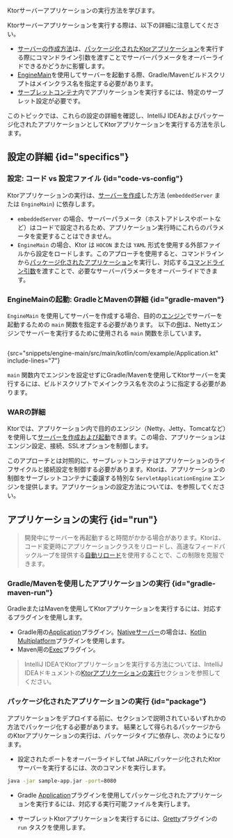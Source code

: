 [//]: # (title: 実行)

<show-structure for="chapter" depth="2"/>

<link-summary>
Ktorサーバーアプリケーションの実行方法を学びます。
</link-summary>

Ktorサーバーアプリケーションを実行する際は、以下の詳細に注意してください。
*   [サーバーの作成方法](server-create-and-configure.topic)は、[パッケージ化されたKtorアプリケーション](#package)を実行する際にコマンドライン引数を渡すことでサーバーパラメータをオーバーライドできるかどうかに影響します。
*   [EngineMain](server-create-and-configure.topic#engine-main)を使用してサーバーを起動する際、Gradle/Mavenビルドスクリプトはメインクラス名を指定する必要があります。
*   [サーブレットコンテナ](server-war.md)内でアプリケーションを実行するには、特定のサーブレット設定が必要です。

このトピックでは、これらの設定の詳細を確認し、IntelliJ IDEAおよびパッケージ化されたアプリケーションとしてKtorアプリケーションを実行する方法を示します。

## 設定の詳細 {id="specifics"}

### 設定: コード vs 設定ファイル {id="code-vs-config"}

Ktorアプリケーションの実行は、[サーバーを作成](server-create-and-configure.topic)した方法 (`embeddedServer` または `EngineMain`) に依存します。
*   `embeddedServer` の場合、サーバーパラメータ（ホストアドレスやポートなど）はコードで設定されるため、アプリケーション実行時にこれらのパラメータを変更することはできません。
*   `EngineMain` の場合、Ktor は `HOCON` または `YAML` 形式を使用する外部ファイルから設定をロードします。このアプローチを使用すると、コマンドラインから[パッケージ化されたアプリケーション](#package)を実行し、対応する[コマンドライン引数](server-configuration-file.topic#command-line)を渡すことで、必要なサーバーパラメータをオーバーライドできます。

### EngineMainの起動: GradleとMavenの詳細 {id="gradle-maven"}

`EngineMain` を使用してサーバーを作成する場合、目的の[エンジン](server-engines.md)でサーバーを起動するための `main` 関数を指定する必要があります。
以下の[例](https://github.com/ktorio/ktor-documentation/tree/%ktor_version%/codeSnippets/snippets/engine-main)は、Nettyエンジンでサーバーを実行するために使用される `main` 関数を示しています。

```kotlin
```
{src="snippets/engine-main/src/main/kotlin/com/example/Application.kt" include-lines="7"}

`main` 関数内でエンジンを設定せずにGradle/Mavenを使用してKtorサーバーを実行するには、ビルドスクリプトでメインクラス名を次のように指定する必要があります。

<include from="server-engines.md" element-id="main-class-set-engine-main"/>

### WARの詳細

Ktorでは、アプリケーション内で目的のエンジン（Netty、Jetty、Tomcatなど）を使用して[サーバーを作成および起動](server-create-and-configure.topic)できます。この場合、アプリケーションはエンジン設定、接続、SSLオプションを制御します。

このアプローチとは対照的に、サーブレットコンテナはアプリケーションのライフサイクルと接続設定を制御する必要があります。Ktorは、アプリケーションの制御をサーブレットコンテナに委譲する特別な `ServletApplicationEngine` エンジンを提供します。アプリケーションの設定方法については、[](server-war.md#configure-war)を参照してください。

## アプリケーションの実行 {id="run"}
> 開発中にサーバーを再起動すると時間がかかる場合があります。Ktorは、コード変更時にアプリケーションクラスをリロードし、高速なフィードバックループを提供する[自動リロード](server-auto-reload.topic)を使用することで、この制限を克服できます。

### Gradle/Mavenを使用したアプリケーションの実行 {id="gradle-maven-run"}

GradleまたはMavenを使用してKtorアプリケーションを実行するには、対応するプラグインを使用します。
*   Gradle用の[Application](server-packaging.md)プラグイン。[Nativeサーバー](server-native.md)の場合は、[Kotlin Multiplatform](https://plugins.gradle.org/plugin/org.jetbrains.kotlin.multiplatform)プラグインを使用します。
*   Maven用の[Exec](https://www.mojohaus.org/exec-maven-plugin/)プラグイン。

> IntelliJ IDEAでKtorアプリケーションを実行する方法については、IntelliJ IDEAドキュメントの[Ktorアプリケーションの実行](https://www.jetbrains.com/help/idea/ktor.html#run_ktor_app)セクションを参照してください。

### パッケージ化されたアプリケーションの実行 {id="package"}

アプリケーションをデプロイする前に、[](server-deployment.md#packaging)セクションで説明されているいずれかの方法でパッケージ化する必要があります。
結果として得られるパッケージからのKtorアプリケーションの実行は、パッケージタイプに依存し、次のようになります。
*   設定されたポートをオーバーライドしてfat JARにパッケージ化されたKtorサーバーを実行するには、次のコマンドを実行します。
   ```Bash
   java -jar sample-app.jar -port=8080
   ```
*   Gradle [Application](server-packaging.md)プラグインを使用してパッケージ化されたアプリケーションを実行するには、対応する実行可能ファイルを実行します。

   <include from="server-packaging.md" element-id="run_executable"/>
  
*   サーブレットKtorアプリケーションを実行するには、[Gretty](server-war.md#run)プラグインの `run` タスクを使用します。